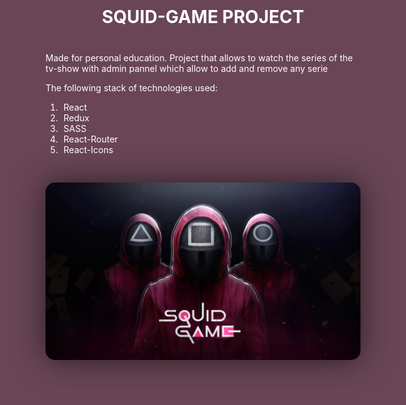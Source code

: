 <style>
  html {
    margin: 0;
    padding: 0;
    background-color: #3a0b20c2;
  }

  p, li {
    color: #ffffff
  }
  
  img {
    border-radius: 15px;
    box-shadow: 0 0 50px #00000092;;
    cursor: pointer;
    margin-top: 30px;
  }  

  img:hover {
    transform: scale(1.01);
  }

  .header-text {
    margin: 0;
    padding: 0;
    text-align: center;
    color: #ffffff
  }

  .main-text {
    margin-top: 40px;
  }

  .add-text {
  }

  .list {
    list-style: number;
  }

  .list-item {
    padding-left: 5px;
  }
</style>
<h1 class="header-text">SQUID-GAME PROJECT</h1>

<p class="main-text">Made for personal education. Project that allows to watch the series of the tv-show with admin pannel which allow to add and remove any serie</p>
<p class="add-text">The following stack of technologies used:</p>

<ul class="list">
  <li class="list-item">React</li>
  <li class="list-item">Redux</li>
  <li class="list-item">SASS</li>
  <li class="list-item">React-Router</li>
  <li class="list-item">React-Icons</li>
</ul>

![img](./src/assets/images/Background.png)

